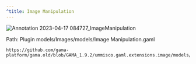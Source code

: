 ```yaml
---
^title: Image Manipulation
---
```


![Annotation 2023-04-17 084727_ImageManipulation](https://user-images.githubusercontent.com/4437331/232413742-1dbf9225-0a95-496c-881f-7f7ed8b39217.png)

Path: Plugin models/Images/models/Image Manipulation.gaml

```gaml reference
https://github.com/gama-platform/gama.old/blob/GAMA_1.9.2/ummisco.gaml.extensions.image/models/Images/models/Image%20Manipulation.gaml
```

